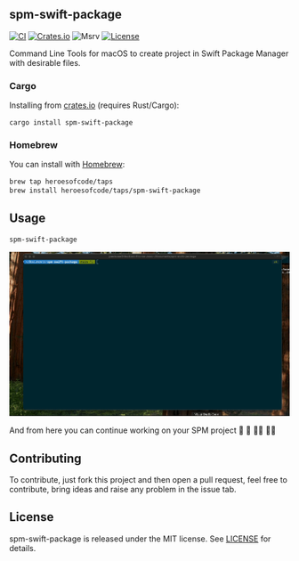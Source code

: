 ## spm-swift-package

[![CI](https://github.com/heroesofcode/spm-swift-package/actions/workflows/CI.yml/badge.svg)](https://github.com/heroesofcode/spm-swift-package/actions/workflows/CI.yml)
[![Crates.io](https://img.shields.io/crates/v/spm-swift-package)](https://crates.io/crates/spm-swift-package)
![Msrv](https://img.shields.io/badge/msrv-1.74.1-blue.svg?logo=rust&logoColor=orange)
[![License](https://img.shields.io/github/license/heroesofcode/spm-swift-package.svg)](https://github.com/heroesofcode/spm-swift-package/blob/main/LICENSE)

Command Line Tools for macOS to create project in Swift Package Manager with desirable files.

### Cargo
Installing from [crates.io](https://crates.io/) (requires Rust/Cargo):

```shell
cargo install spm-swift-package
```

### Homebrew
You can install with [Homebrew](https://brew.sh/):

```shell
brew tap heroesofcode/taps
brew install heroesofcode/taps/spm-swift-package
```

## Usage

```sh
spm-swift-package
```

<img src="https://github.com/heroesofcode/spm-swift-package/blob/main/assets/example.gif?raw=true">

And from here you can continue working on your SPM project 🚀 🙂 👨‍💻 👩‍💻

## Contributing

To contribute, just fork this project and then open a pull request, feel free to contribute, bring ideas and raise any problem in the issue tab.

## License

spm-swift-package is released under the MIT license. See [LICENSE](https://github.com/heroesofcode/spm-swift-package/blob/main/LICENSE) for details.
